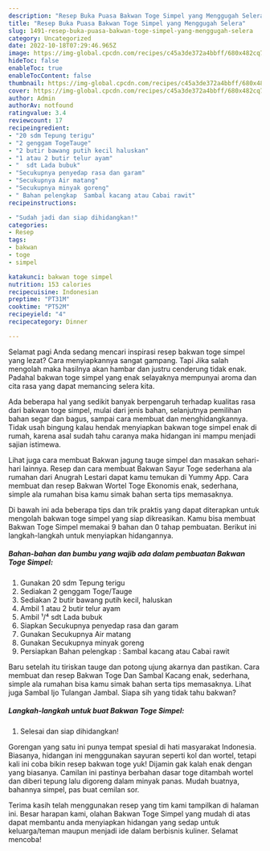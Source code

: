 ```yaml
---
description: "Resep Buka Puasa Bakwan Toge Simpel yang Menggugah Selera"
title: "Resep Buka Puasa Bakwan Toge Simpel yang Menggugah Selera"
slug: 1491-resep-buka-puasa-bakwan-toge-simpel-yang-menggugah-selera
category: Uncategorized
date: 2022-10-18T07:29:46.965Z
image: https://img-global.cpcdn.com/recipes/c45a3de372a4bbff/680x482cq70/bakwan-toge-simpel-foto-resep-utama.jpg
hideToc: false
enableToc: true
enableTocContent: false
thumbnail: https://img-global.cpcdn.com/recipes/c45a3de372a4bbff/680x482cq70/bakwan-toge-simpel-foto-resep-utama.jpg
cover: https://img-global.cpcdn.com/recipes/c45a3de372a4bbff/680x482cq70/bakwan-toge-simpel-foto-resep-utama.jpg
author: Admin
authorAv: notfound
ratingvalue: 3.4
reviewcount: 17
recipeingredient:
- "20 sdm Tepung terigu"
- "2 genggam TogeTauge"
- "2 butir bawang putih kecil haluskan"
- "1 atau 2 butir telur ayam"
- "  sdt Lada bubuk"
- "Secukupnya penyedap rasa dan garam"
- "Secukupnya Air matang"
- "Secukupnya minyak goreng"
- " Bahan pelengkap  Sambal kacang atau Cabai rawit"
recipeinstructions:

- "Sudah jadi dan siap dihidangkan!"
categories:
- Resep
tags:
- bakwan
- toge
- simpel

katakunci: bakwan toge simpel 
nutrition: 153 calories
recipecuisine: Indonesian
preptime: "PT31M"
cooktime: "PT52M"
recipeyield: "4"
recipecategory: Dinner

---
```



Selamat pagi Anda sedang mencari inspirasi resep bakwan toge simpel yang lezat? Cara menyiapkannya sangat gampang. Tapi Jika salah mengolah maka hasilnya akan hambar dan justru cenderung tidak enak. Padahal bakwan toge simpel yang enak selayaknya mempunyai aroma dan cita rasa yang dapat memancing selera kita.


Ada beberapa hal yang sedikit banyak berpengaruh terhadap kualitas rasa dari bakwan toge simpel, mulai dari jenis bahan, selanjutnya pemilihan bahan segar dan bagus, sampai cara membuat dan menghidangkannya. Tidak usah bingung kalau hendak menyiapkan bakwan toge simpel enak di rumah, karena asal sudah tahu caranya maka hidangan ini mampu menjadi sajian istimewa.

Lihat juga cara membuat Bakwan jagung tauge simpel dan masakan sehari-hari lainnya. Resep dan cara membuat Bakwan Sayur Toge sederhana ala rumahan dari Anugrah Lestari dapat kamu temukan di Yummy App. Cara membuat dan resep Bakwan Wortel Toge Ekonomis enak, sederhana, simple ala rumahan bisa kamu simak bahan serta tips memasaknya.


Di bawah ini ada beberapa tips dan trik praktis yang dapat diterapkan untuk mengolah bakwan toge simpel yang siap dikreasikan. Kamu bisa membuat Bakwan Toge Simpel memakai 9 bahan dan 0 tahap pembuatan. Berikut ini langkah-langkah untuk menyiapkan hidangannya.

<!--inarticleads1-->

##### Bahan-bahan dan bumbu yang wajib ada dalam pembuatan Bakwan Toge Simpel:

1. Gunakan 20 sdm Tepung terigu
1. Sediakan 2 genggam Toge/Tauge
1. Sediakan 2 butir bawang putih kecil, haluskan
1. Ambil 1 atau 2 butir telur ayam
1. Ambil  ¹/⁴ sdt Lada bubuk
1. Siapkan Secukupnya penyedap rasa dan garam
1. Gunakan Secukupnya Air matang
1. Gunakan Secukupnya minyak goreng
1. Persiapkan  Bahan pelengkap : Sambal kacang atau Cabai rawit


Baru setelah itu tiriskan tauge dan potong ujung akarnya dan pastikan. Cara membuat dan resep Bakwan Toge Dan Sambal Kacang enak, sederhana, simple ala rumahan bisa kamu simak bahan serta tips memasaknya. Lihat juga Sambal Ijo Tulangan Jambal. Siapa sih yang tidak tahu bakwan? 

<!--inarticleads2-->

##### Langkah-langkah untuk buat Bakwan Toge Simpel:


1. Selesai dan siap dihidangkan!

Gorengan yang satu ini punya tempat spesial di hati masyarakat Indonesia. Biasanya, hidangan ini menggunakan sayuran seperti kol dan wortel, tetapi kali ini coba bikin resep bakwan toge yuk! Dijamin gak kalah enak dengan yang biasanya. Camilan ini pastinya berbahan dasar toge ditambah wortel dan diberi tepung lalu digoreng dalam minyak panas. Mudah buatnya, bahannya simpel, pas buat cemilan sor. 

Terima kasih telah menggunakan resep yang tim kami tampilkan di halaman ini. Besar harapan kami, olahan Bakwan Toge Simpel yang mudah di atas dapat membantu anda menyiapkan hidangan yang sedap untuk keluarga/teman maupun menjadi ide dalam berbisnis kuliner. Selamat mencoba!

